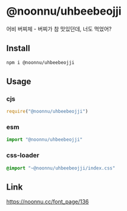 # @noonnu/uhbeebeojji
어비 버찌체 - 버찌가 참 맛있던데, 너도 먹었어?

## Install
```sh
npm i @noonnu/uhbeebeojji
```
## Usage
### cjs
```js
require("@noonnu/uhbeebeojji")
```
### esm
```js
import "@noonnu/uhbeebeojji"
```
### css-loader
```css
@import "~@noonnu/uhbeebeojji/index.css"
```

## Link
https://noonnu.cc/font_page/136
